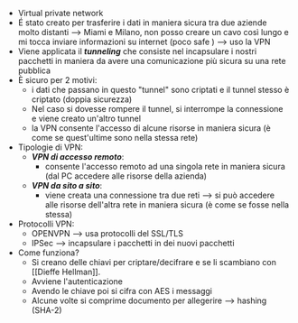 - Virtual private network 
- É stato creato per trasferire i dati in maniera sicura tra due aziende molto distanti --> Miami e Milano, non posso creare un cavo così lungo e mi tocca inviare informazioni su internet (poco safe ) --> uso la VPN
- Viene applicata il ***tunneling*** che consiste nel incapsulare i nostri pacchetti in maniera da avere una comunicazione più sicura su una rete pubblica 
- È sicuro per 2 motivi:
	- i dati che passano in questo "tunnel" sono criptati e il tunnel stesso è criptato (doppia sicurezza) 
	- Nel caso si dovesse rompere il tunnel, si interrompe la connessione e viene creato un'altro tunnel 
	- la VPN consente l'accesso di alcune risorse in maniera sicura (è come se quest'ultime sono nella stessa rete)
- Tipologie di VPN:
	- ***VPN di accesso remoto***: 
		- consente l'accesso remoto ad una singola rete in maniera sicura (dal PC accedere alle risorse della azienda)
	- ***VPN da sito a sito***:
		- viene creata una connessione tra due reti --> si può accedere alle risorse dell'altra rete in maniera sicura (è come se fosse nella stessa)
- Protocolli VPN:
	- OPENVPN --> usa protocolli del SSL/TLS 
	- IPSec --> incapsulare i pacchetti in dei nuovi pacchetti 
- Come funziona?
	- Si creano delle chiavi per criptare/decifrare e se li scambiano     con [[Dieffe Hellman]]. 
	- Avviene l'autenticazione 
	- Avendo le chiave poi si cifra con AES i messaggi 
	- Alcune volte si comprime documento per allegerire --> hashing (SHA-2)